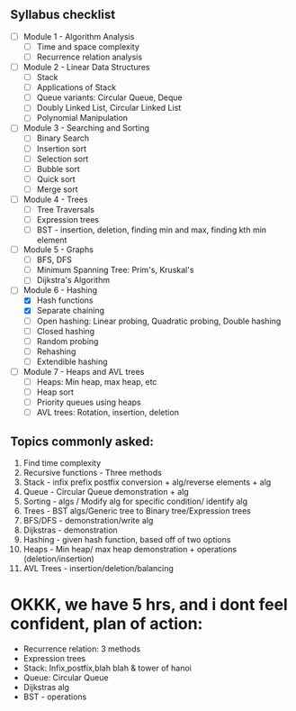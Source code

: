 ## Syllabus checklist

- [ ] Module 1 - Algorithm Analysis
    - [ ] Time and space complexity
    - [ ] Recurrence relation analysis
- [ ] Module 2 - Linear Data Structures
    - [ ] Stack
    - [ ] Applications of Stack
    - [ ] Queue variants: Circular Queue, Deque
    - [ ] Doubly Linked List, Circular Linked List
    - [ ] Polynomial Manipulation
- [ ] Module 3 - Searching and Sorting
    - [ ] Binary Search
    - [ ] Insertion sort
    - [ ] Selection sort
    - [ ] Bubble sort
    - [ ] Quick sort
    - [ ] Merge sort
- [ ] Module 4 - Trees
    - [ ] Tree Traversals
    - [ ] Expression trees
    - [ ] BST - insertion, deletion, finding min and max, finding kth min element
- [ ] Module 5 - Graphs
    - [ ] BFS, DFS
    - [ ] Minimum Spanning Tree: Prim's, Kruskal's
    - [ ] Dijkstra's Algorithm
- [ ] Module 6 - Hashing
    - [X] Hash functions
    - [X] Separate chaining
    - [ ] Open hashing: Linear probing, Quadratic probing, Double hashing
    - [ ] Closed hashing
    - [ ] Random probing
    - [ ] Rehashing
    - [ ] Extendible hashing
- [ ] Module 7 - Heaps and AVL trees
    - [ ] Heaps: Min heap, max heap, etc
    - [ ] Heap sort
    - [ ] Priority queues using heaps
    - [ ] AVL trees: Rotation, insertion, deletion

## Topics commonly asked:
1. Find time complexity
2. Recursive functions - Three methods
3. Stack - infix prefix postfix conversion + alg/reverse elements + alg
4. Queue - Circular Queue demonstration + alg
5. Sorting - algs / Modify alg for specific condition/ identify alg
6. Trees - BST algs/Generic tree to Binary tree/Expression trees
7. BFS/DFS - demonstration/write alg
8. Dijkstras - demonstration
9. Hashing - given hash function, based off of two options
10. Heaps - Min heap/ max heap demonstration + operations (deletion/insertion)
11. AVL Trees - insertion/deletion/balancing

# OKKK, we have 5 hrs, and i dont feel confident, plan of action:
- Recurrence relation: 3 methods
- Expression trees
- Stack: Infix,postfix,blah blah & tower of hanoi
- Queue: Circular Queue
- Dijkstras alg
- BST - operations
